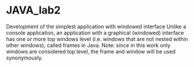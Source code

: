 # JAVA_lab2
Development of the simplest application with windowed interface
Unlike a console application, an application with a graphical (windowed) interface has one or more top windows level (i.e. windows that are not nested within other windows),
called frames in Java.
Note: since in this work only windows are considered top level, the frame and window will be used synonymously.
